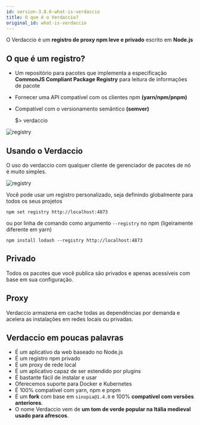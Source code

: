 ```yaml
---
id: version-3.8.6-what-is-verdaccio
title: O que é o Verdaccio?
original_id: what-is-verdaccio
---
```


O Verdaccio é um **registro de proxy npm leve e privado** escrito em **Node.js**

## O que é um registro?

* Um repositório para pacotes que implementa a especificação **CommonJS Compliant Package Registry** para leitura de informações de pacote
* Fornecer uma API compatível com os clientes npm **(yarn/npm/pnpm)**
* Compatível com o versionamento semântico **(semver)**

    $> verdaccio
    

![registry](/svg/verdaccio_server.gif)

## Usando o Verdaccio

O uso do verdaccio com qualquer cliente de gerenciador de pacotes de nó é muito simples.

![registry](/svg/npm_install.gif)

Você pode usar um registro personalizado, seja definindo globalmente para todos os seus projetos

    npm set registry http://localhost:4873
    

ou por linha de comando como argumento `--registry` no npm (ligeiramente diferente em yarn)

    npm install lodash --registry http://localhost:4873
    

## Privado

Todos os pacotes que você publica são privados e apenas acessíveis com base em sua configuração.

## Proxy

Verdaccio armazena em cache todas as dependências por demanda e acelera as instalações em redes locais ou privadas.

## Verdaccio em poucas palavras

* É um aplicativo da web baseado no Node.js
* É um registro npm privado
* É um proxy de rede local
* É um aplicativo capaz de ser estendido por plugins
* É bastante fácil de instalar e usar
* Oferecemos suporte para Docker e Kubernetes
* É 100% compatível com yarn, npm e pnpm
* É um **fork** com base em `sinopia@1.4.0` e 100% **compatível com versões anteriores**.
* O nome Verdaccio vem de **um tom de verde popular na Itália medieval usado para afrescos**.